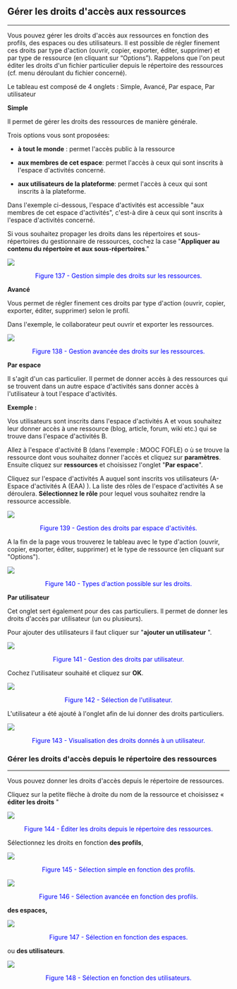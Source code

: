 ## Gérer les droits d'accès aux ressources
---
Vous pouvez gérer les droits d'accès aux ressources en fonction des profils, des espaces ou des utilisateurs. Il est possible de régler finement ces droits par type d'action (ouvrir, copier, exporter, éditer, supprimer) et par type de ressource (en cliquant sur “Options”). Rappelons que l'on peut éditer les droits d'un fichier particulier depuis le répertoire des ressources (cf. menu déroulant du fichier concerné).

Le tableau est composé de 4 onglets : Simple, Avancé, Par espace, Par utilisateur

**Simple**

Il permet de gérer les droits des ressources de manière générale.

Trois options vous sont proposées:

   * **à tout le monde** : permet l'accès public à la ressource
   
   * **aux membres de cet espace**: permet l'accès à ceux qui sont inscrits à l'espace d'activités concerné.
   
   * **aux utilisateurs de la plateforme**: permet l'accès à ceux qui sont inscrits à la plateforme.

Dans l'exemple ci-dessous, l'espace d'activités est accessible "aux membres de cet espace d'activités", c'est-à dire à ceux qui sont inscrits à l'espace d'activités concerné.

Si vous souhaitez propager les droits dans les répertoires et sous-répertoires du gestionnaire de ressources, cochez la case "**Appliquer au contenu du répertoire et aux sous-répertoires**."

![](images/fig137.png)

<p style="text-align: center; color: blue">Figure 137 - Gestion simple des droits sur les ressources.</p>

**Avancé**

Vous permet de régler finement ces droits par type d'action (ouvrir, copier, exporter, éditer, supprimer) selon le profil.

Dans l'exemple, le collaborateur peut ouvrir et exporter les ressources.

![](images/fig138.png)

<p style="text-align: center; color: blue">Figure 138 - Gestion avancée des droits sur les ressources.</p>

**Par espace**

Il s'agit d'un cas particulier. Il permet de donner accès à des ressources qui se trouvent dans un autre espace d'activités sans donner accès à l'utilisateur à tout l'espace d'activités.

**Exemple :**

Vos utilisateurs sont inscrits dans l'espace d'activités A et vous souhaitez leur donner accès à une ressource (blog, article, forum, wiki etc.) qui se trouve dans l'espace d'activités B.

   Allez à l'espace d'activité B (dans l'exemple : MOOC FOFLE) o ù se trouve la ressource dont vous souhaitez donner l'accès et cliquez sur **paramètres**. Ensuite cliquez sur **ressources** et choisissez l'onglet "**Par espace**".

Cliquez sur l'espace d'activités A auquel sont inscrits vos utilisateurs (A-Espace d'activités A (EAA) ). La liste des rôles de l'espace d'activités A se déroulera. **Sélectionnez le rôle** pour lequel vous souhaitez rendre la ressource accessible.

![](images/fig139.png)

<p style="text-align: center; color: blue">Figure 139 - Gestion des droits par espace d'activités.</p>

A la fin de la page vous trouverez le tableau avec le type d'action (ouvrir, copier, exporter, éditer, supprimer) et le type de ressource (en cliquant sur "Options").

![](images/fig140.png)

<p style="text-align: center; color: blue">Figure 140 - Types d'action possible sur les droits.</p>

**Par utilisateur**

Cet onglet sert également pour des cas particuliers. Il permet de donner les droits d'accès par utilisateur (un ou plusieurs).

Pour ajouter des utilisateurs il faut cliquer sur "**ajouter un utilisateur** ".

![](images/fig141.png)

<p style="text-align: center; color: blue">Figure 141 - Gestion des droits par utilisateur.</p>

Cochez l'utilisateur souhaité et cliquez sur **OK**.

![](images/fig142.png)

<p style="text-align: center; color: blue">Figure 142 - Sélection de l'utilisateur.</p>

L'utilisateur a été ajouté à l'onglet afin de lui donner des droits particuliers.

![](images/fig143.png)

<p style="text-align: center; color: blue">Figure 143 - Visualisation des droits donnés à un utilisateur.</p>

### Gérer les droits d'accès depuis le répertoire des ressources
---
Vous pouvez donner les droits d'accès depuis le répertoire de ressources.

Cliquez sur la petite flèche à droite du nom de la ressource et choisissez « **éditer les droits** "

![](images/fig144.png)

<p style="text-align: center; color: blue">Figure 144 - Éditer les droits depuis le répertoire des ressources.</p>

Sélectionnez les droits en fonction **des profils**,

![](images/fig145.png)

<p style="text-align: center; color: blue">Figure 145 - Sélection simple en fonction des profils.</p>

![](images/fig146.png)

<p style="text-align: center; color: blue">Figure 146 - Sélection avancée en fonction des profils.</p>

**des espaces,**

![](images/fig147.png)

<p style="text-align: center; color: blue">Figure 147 - Sélection en fonction des espaces.</p>

ou **des utilisateurs**.

![](images/fig148.png)

<p style="text-align: center; color: blue">Figure 148 - Sélection en fonction des utilisateurs.</p>

